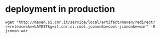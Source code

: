 # deployment in production

    wget "http://maven.si.cnr.it/service/local/artifact/maven/redirect?r=releases&v=LATEST&g=it.cnr.si.cool.jconon&a=cool-jconon&e=war" -O jconon.war
